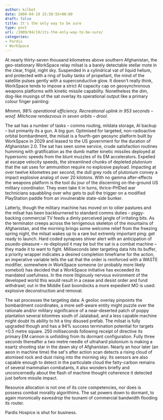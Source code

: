 ```yaml
---
author: kilbot
date: 2009-04-19 15:50:55+00:00
draft: false
title: It's the only way to be sure
type: post
url: /2009/04/19/its-the-only-way-to-be-sure/
categories:
- Pardis
- WorkSpace
---
```


At nearly thirty-seven thousand kilometres above southern Afghanistan, the geo-stationary WorkSpace relay milsat is a barely detectable stellar mote in the clear, frigid, night sky. Suspended in a cylindrical vat of liquid helium, and protected with a ring of bulky tanks of propellant, the mind of the satellite pulses gently with a superconductive glow. It doesn't really think, WorkSpace tends to impose a strict AI capacity cap on geosynchronous weapons platforms with kinetic missile capability. Nonetheless the dim, dog-like musings of the sat overlay its operational output like a primary colour finger painting:

_Mmmm, 98% operational efficiency. Recreational uplink in 953 seconds – woof. Milchcow rendezvous in seven orbits – drool._

The sat has a number of tasks – comms routing, mildata storage, AI backup – but primarily its a gun. A big gun. Optimised for targeted, non-radioactive orbital bombardment, the milsat is a fourth-gen geosync platform built by WorkSpace in 2029 and leased to the US government for the duration of Afghanistan 2.0. The sat has seen some service, crude satisfaction routines humming with gratification as the dumb matter kinetic missiles deployed at hypersonic speeds from the blunt muzzles of its EM accelerators. Expelled at escape velocity speeds, the streamlined chunks of depleted plutonium that the sat uses for ammunition require no explosive payload. Impacting at over twelve kilometres per second, the dull grey rods of plutonium convey a impact explosive analog of over 20 kilotons. With no gamma after-effects the weapons platform is the tool du jour of the discerning on-the-ground US military coordinator. They even take it in turns, thrice-PHDed war technicians squabbling over who gets to pull the trigger on a modified PlayStation paddle from an invulnerable state-side bunker.

Latterly, though the military machine has moved on to oilier pastures and the milsat has been backburnered to standard comms duties – piggy-backing commercial TV feeds a dimly perceived jangle of irritating bits. As the terminator creeps across the terrigenous skeleton of the mountains of Afghanistan, and the morning brings some welcome relief from the freezing spring night, the milsat wakes up to a rare but extremly important ping: get ready to launch. Hard coded synapses shiver alert with an anticipation of psuedo-pleasure – re-deployed it may be but the sat is a combat machine – they made it to want to fight. Milliseconds later targeting data hits its buffer, a priority wrapper indicates a desired completion timeframe for the action, an imperative variable tells the sat that the order is reinforced with a WASTE modifier, somewhere in WorkSpace someone (or probably more likely somebot) has decided that a WorkSpace initiative has exceeded its mandated usefulness. In the more litigiously nervous evironment of the developed world this would result in a cease and desist order and fund withdrawl; out in the Middle East boondocks a more expedient MO is used: explosive deconstruction and removal.

The sat processes the targeting data: A geoloc overlay pinpoints the bombardment coordinates, a more self-aware entity might puzzle over the rationale and/or military significance of a near-deserted patch of poppy plantation several kilomtres south of Jalalabad, and a less capable machine might doubt its ability to hit a tiny disused prefab. The milsat is fully upgraded though and has a 94% success termination potential for targets <0.5 metre square. 250 milliseconds following receipt of directive its primary EM cannon is unfolding from its dormant configuration. Fully three seconds thereafter a two metre needle of ultrahard plutonium is making a esartz shooting star in the dawn sky of Afghanistan. Nearly an hour later (an aeon in machine time) the sat's after action scan detects a rising cloud of atomised rock and dust rising into the morning sky. Its sensors are also capable enough to detect in the particulate cloud the fatty-carbon remains of several mammalian combatants, it also wonders briefly and unconcernedly about the flash of machine thought coherence it detected just before missile impact.

Resource allocation is not one of its core competencies, nor does is possess combat morality algorithims. The sat powers down to dormant, to again moronically eavesdrop the tsunami of commercial bandwidth flooding its router.

Pardis Hospice is shut for business.

